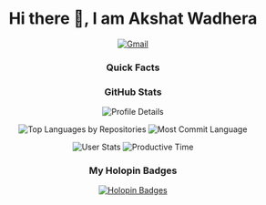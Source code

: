<h1 align="center"> Hi there 👋, I am Akshat Wadhera </h1>

<p align="center">
    <a href=""><img alt="Gmail" src="https://img.shields.io/badge/Email-Contact-indigo?logo=gmail&style=social" /></a>
</p>

<p align="center">
    <a href="" style="text-decoration: none;">
    </a>
</p>

<h3 align="center">Quick Facts</h3>
<ul>
</ul>

<h3 align="center">GitHub Stats</h3>
<p align="center">
    <img alt="Profile Details" src="https://github-profile-summary-cards.vercel.app/api/cards/profile-details?username=Akshat-wa&theme=dracula">
</p>
<p align="center">
    <img alt="Top Languages by Repositories" src="https://github-profile-summary-cards.vercel.app/api/cards/repos-per-language?username=Akshat-wa&theme=dracula">
    <img alt="Most Commit Language" src="https://github-profile-summary-cards.vercel.app/api/cards/most-commit-language?username=Akshat-wa&theme=dracula">
</p>
<p align="center">
    <img alt="User Stats" src="https://github-profile-summary-cards.vercel.app/api/cards/stats?username=Akshat-wa&theme=dracula">
    <img alt="Productive Time" src="https://github-profile-summary-cards.vercel.app/api/cards/productive-time?username=Akshat-wa&theme=dracula">
</p>

<h3 align="center">My Holopin Badges</h3>
<p align="center">
    <a href="">
        <img alt="Holopin Badges" src="">
    </a>
</p>
